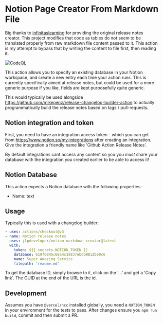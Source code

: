 # Notion Page Creator From Markdown File

Big thanks to [infinitaslearning](https://github.com/infinitaslearning/notion-release-notes) for providing the original release notes creator. This project modifies that code as tables do not seem to be translated properly from raw markdown file content passed to it. This action is my attempt to bypass that by writing the content to file first, then reading it.

[![CodeQL](https://github.com/jlpdeveloper/notion-markdown-creator/actions/workflows/codeql-analysis.yml/badge.svg)](https://github.com/jlpdeveloper/notion-markdown-creator/actions/workflows/codeql-analysis.yml)

This action allows you to specify an existing database in your Notion workspace, and create a new entry each time your action runs.  This is currently specifically aimed at release notes, but could be used for a more generic purpose if you like, fields are kept purposefully quite generic.

This would typically be used alongside https://github.com/mikepenz/release-changelog-builder-action to actually programmatically build the release notes based on tags / pull-requests.

## Notion integration and token

First, you need to have an integration access token - which you can get from https://www.notion.so/my-integrations after creating an integration.  Give the integration a friendly name like 'Github Action Release Notes'.

By default integrations cant access any content so you you *must* share your database with the integration you created earlier to be able to access it!

## Notion Database

This action expects a Notion database with the following properties:

  - Name: text


## Usage

Typically this is used with a changelog builder:

```yaml
- uses: actions/checkout@v3
- name: Notion release notes        
  uses: jlpdeveloper/notion-markdown-creator@latest        
  with:          
    token: ${{ secrets.NOTION_TOKEN }}
    database: 619f0845c68a4c18837ebdb9812b90c0
    name: Super Amazing Service    
    filepath: 'readme.md'
```

To get the database ID, simply browse to it, click on the '...' and get a 'Copy link'.  The GUID at the end of the URL is the id.

## Development

Assumes you have `@vercel/ncc` installed globally, you need a `NOTION_TOKEN` in your environment for the tests to pass.
After changes ensure you `npm run build`, commit and then submit a PR.
